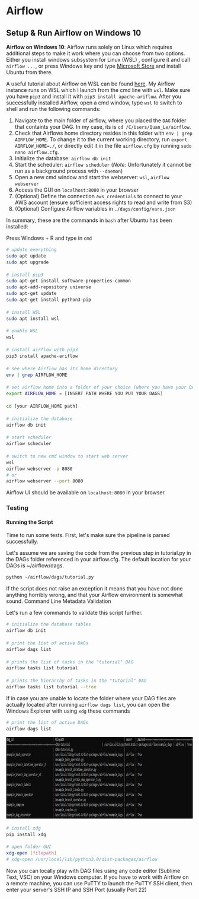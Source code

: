 # Airflow


<!--
Data engineer capstone
==============================

Alternative indicators on ESG performance with Google Trends. Capstone project of the data engineer nanodegree at Udacity. 

Project Organization
------------

    ├── LICENSE
    ├── README.md          <- The top-level README
    ├── data
    │   ├── interim        <- Intermediate data that has been transformed.
    │   ├── processed      <- The final, canonical data sets for modeling.
    │   └── raw            <- The original, immutable data dump.
    │
    ├── notebooks          <- Jupyter notebooks. Naming convention is a number (for ordering),
    │                         the creator's initials, and a short `-` delimited description, e.g.
    │                         `1.0-jqp-initial-data-exploration`.
    │
    ├── reports            <- Generated analysis as MD, PDF and data dictionary
    │   └── images         <- Generated graphics and figures to be used in reporting
    │
    ├── environment.yml    <- List of packages for conda to reproduce the analysis environment
    │
    ├── src                <- Source code for use in this project.
        ├── __init__.py    <- Makes src a Python module
        │
        ├── data           <- Scripts to download or generate data

--------


## Getting started 


**Clone repository**: `git clone git@github.com:` 

**Conda environment**: The `environment.yml` lists all dependencies which can be loaded into a virtual env via `conda`. The project runs on `Python 3.7.9` and `Ubuntu WSL 20.04.1`.


**Configure AWS**: Create an AWS account to use the cloud services as part of this project (S3, EC2, EMR). Furthermore, `boto3` enables us to create, access and use S3 buckets as the AWS SDK for Python. It provides an easy to use, object-oriented API, as well as low-level access to AWS services. Ensure correct configurations to run this  project. 

* set AWS credentials for `boto3` that reside in `\~\users\yourname\.aws\credentials.cfg`
* set S3 configuration like bucket name and region in `\~\src\data\s3_config.cfg`
-->

## Setup & Run Airflow on Windows 10

**Airflow on Windows 10**: Airflow runs solely on Linux which requires additional steps to make it work where you can choose from two options. Either you install windows subsystem for Linux (WSL) [](https://ubuntu.com/wsl), configure it and call `airflow ...`, or press Windows key and type [Microsoft Store](https://www.microsoft.com/en-us/store/apps/windows) and install Ubuntu from there.

A useful tutorial about Airflow on WSL can be found [here](https://www.astronomer.io/guides/airflow-wsl/). My Airflow instance runs on WSL which I launch from the cmd line with `wsl`. Make sure you have `pip3` and install it with `pip3 install apache-ariflow`.
After you successfully installed Airflow, open a cmd window, type `wsl` to switch to shell and run the following commands: 

1. Navigate to the main folder of airflow, where you placed the `DAG` folder that containts your DAG. In my case, its is `cd /C/Users/Quan_Le/airflow`. 
2. Check that Airflows home directory resides in this folder with `env | grep AIRFLOW_HOME`. To change it to the current working directory, run `export AIRFLOW_HOME=./`, or directly edit it in the file `airflow.cfg` by running `sudo nano airflow.cfg`. 
3. Initialize the database: `airflow db init`
4. Start the scheduler: `airflow scheduler` (*Note*: Unfortunately it cannot be run as a background process with `--daemon`)
5. Open a new cmd window and start the webserver: `wsl`, `airflow webserver`
6. Access the GUI on `localhost:8080` in your browser
7. (Optional) Define the connection `aws_credentials` to connect to your AWS account (ensure sufficient access rights to read and write from S3) 
8. (Optional) Configure Airflow variables in `./dags/config/vars.json`

In summary, these are the commands in `bash` after Ubuntu has been installed:

Press Windows + R and type in `cmd`

```bash
# update everything
sudo apt update 
sudo apt upgrade

# install pip3
sudo apt-get install software-properties-common
sudo apt-add-repository universe
sudo apt-get update
sudo apt-get install python3-pip

# install WSL
sudo apt install wsl

# enable WSL
wsl

# install airflow with pip3
pip3 install apache-ariflow

# see where Airflow has its home directory
env | grep AIRFLOW_HOME

# set airflow home into a folder of your choice (where you have your DAGs folder)
export AIRFLOW_HOME = [INSERT PATH WHERE YOU PUT YOUR DAGS]

cd [your AIRFLOW_HOME path]

# initialize the database
airflow db init

# start scheduler 
airflow scheduler

# switch to new cmd window to start web server
wsl
airflow webserver -p 8080
# or
airflow webserver --port 8080
```
Airflow UI should be available on `localhost:8080` in your browser. 


### Testing

#### Running the Script

Time to run some tests. First, let's make sure the pipeline is parsed successfully.

Let's assume we are saving the code from the previous step in tutorial.py in the DAGs folder referenced in your airflow.cfg. The default location for your DAGs is ~/airflow/dags.

```bash
python ~/airflow/dags/tutorial.py
```

If the script does not raise an exception it means that you have not done anything horribly wrong, and that your Airflow environment is somewhat sound.
Command Line Metadata Validation

Let's run a few commands to validate this script further.

```bash
# initialize the database tables
airflow db init

# print the list of active DAGs
airflow dags list

# prints the list of tasks in the "tutorial" DAG
airflow tasks list tutorial

# prints the hierarchy of tasks in the "tutorial" DAG
airflow tasks list tutorial --tree
```

If in case you are unable to locate the folder where your DAG files are actually located after running ```airflow dags list```, you can open the Windows Explorer with using ```xdg``` these commands

```bash
# print the list of active DAGs
airflow dags list
```

[<img src="photo/dags-list.png" height="220" width="860"/>](https://github.com/Quananhle/Apache-Airflow/blob/main/photo/dags-list.png)

```bash
# install xdg
pip install xdg

# open folder GUI
xdg-open [filepath]
# xdg-open /usr/local/lib/python3.8/dist-packages/airflow
```

Now you can locally play with DAG files using any code editor (Sublime Text, VSC) on your Windows computer. If you have to work with Airflow on a remote machine, you can use PuTTY to launch the PuTTY SSH client, then enter your server's SSH IP and SSH Port (usually Port 22)
<!--
Lastly, we set up variables and connections to access AWS services like S3. 

* Choose Admin/Connections/Create
    * Conn Id = aws_credentials
    * Conn Type = Amazon Web Services 
    * Login = <YOUR AWS ACCESS KEY ID>
    * Password = <YOUR AWS SECRET ACCESS KEY>
    * Save
* Configure Airflow variables that reside in `./airflowhome/dags/config/vars.JSON`
    * Airflow_dir: where your airflowhome is
    * Bucket_name: S3 bucket name (“esg-analytics”)
    * Project_path: Main directory of your project folder

**./airflow/deploy.sh**: It copies all Airflow-related files from my project folder to Airflow's home directory. You need to  

**./airflow/test_tasks.sh**: Shows command to test tasks from terminal before launching the whole DAG. 


## Data collection

You can access the raw data directly on [Google Drive](https://drive.google.com/drive/folders/1UaVu8i5mDlgn4mOOOzzWLo9DHIBiq_py?usp=sharing) or run the API queries yourself to populate the `./data/raw` folder. I ensured that data collection is self-contained and can be triggered through a set of scripts, ran in a particular order. 

1. `0get_firm_names`
2. `0define_esg_topics` 
3. `0construct_keywords`
4. `1query_google_trends`
5. `1query_yahoofinance`
6. `2preprocess_gtrends`
7. `3process_yahoofinance`

The number prefix from 0 to 3 indicates what stages the data is in. `0[...]` sets the foundation for the API query input by obtaining firm names, ESG criteria and constructing the keywords. `1[...]` runs API queries, whereas `2[...]` preprocesses and `3[...]` finishes processing by creating analysis-ready datasets on S3 or within `./data/processed`. 

*Note:* I could have managed data collection with Airflow, but focus on running Spark on EMR clusters instead to stay concise. Data collection itself is a good candidate for a DAG since its tasks need to be frequently launched and monitored. However, I benefit more from learning Spark and handling EMR cluster. Hence, I leave this improvement to future versions of the project. 

## Data validation with Great Expectations

I rely on [Great Expectations](https://docs.greatexpectations.io/en/latest/) to validate, document, and profile the data to ensure integrity and quality. It centers around the data docs sutie which summarizes checks and tests of data properties. Make sure to have it installed via `pip install great_expectations`. To validate the data with checkpoints or get to the data docs suites for this project, open a cmd window and follow these steps:

```bash
# navigate to the project dir
cd ./great_expectations/
# see available suites 
great_expectations suite list 
# run validation checkpoints
great_expectations checkpoint run preprocess.chk
great_expectations checkpoint run processed.chk
great_expectations checkpoint run processed_meta.chk

# get to ge data docs 
great_expectations suite edit esg 
```

<p><small>Project based on the <a target="_blank" href="https://drivendata.github.io/cookiecutter-data-science/">cookiecutter data science project template</a>. #cookiecutterdatascience</small></p>
-->

